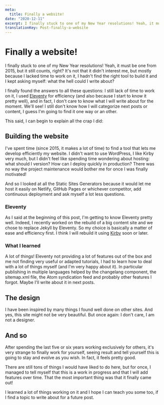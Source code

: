 ```yaml
---
meta:
  title: Finally a website!
date: "2020-12-11"
excerpt: I finally stuck to one of my New Year resolutions! Yeah, it must be one from 2015 but it still counts, right?
translationKey: Post-finally-a-website
---
```


# Finally a website!

I finally stuck to one of my New Year resolutions! Yeah, it must be one from 2015, but it still counts, right?
It's not that it didn't interest me, but mostly because I lacked time to work on it, I hadn't find the right tool to build it and I kept asking myself: what the hell could I write about?

I finally found the answers to all these questions: I still lack of time to work on it, I used [Eleventy](https://www.11ty.dev/) for efficiency (and also because I start to know it pretty well), and in fact, I don't care to know what I will write about for the moment. We'll see!
I still don't know how I will categorize next posts or content, I guess I'm going to find it one way or an other.

This said, I can begin to explain all the crap I did:


## Building the website

I've spent time (since 2015, it makes a lot of time) to find a tool that lets me develop efficiently my website. I didn't want to use WordPress, I like Kirby very much, but I didn't feel like spending time wondering about hosting: what should I version? How can I deploy quickly in production?
There was no way the project maintenance would bother me for once I was finally motivated!

And so I looked at all the Static Sites Generators because it would let me host it easily on Netlify, GitHub Pages or whichever competitor, add continuous deployment and ask myself a lot less questions.


### Eleventy

As I said at the beginning of this post, I'm getting to know Eleventy pretty well. Indeed, I recently worked on the rebuild of a big content site and we chose to replace Jekyll by Eleventy. So my choice is basically a matter of ease and efficiency first. I think I will rebuild it using [Kirby](https://getkirby.com/) soon or later.


### What I learned

A lot of things! Eleventy not providing a lot of features out of the box and me not finding very useful or adapted tutorials, I had to learn how to deal with a lot of things myself (and I'm very happy about it).
In particular publishing in multiple languages helped by the changelang component, the sitemap.xml file, the Atom syndication feed and probably other features I forgot. Maybe I'll write about it in next posts.


## The design

I have been inspired by many things I found well done on other sites. And yes, this site might not be very beautiful. But once again: I don't care, I am not a designer.


## And so

After spending the last five or six years working exclusively for others, it's very strange to finally work for yourself, seeing result and tell yourself this is going to stay and evolve as you wish. In fact, it feels pretty good.

There are still tons of things I would have liked to do here, but for once, I managed to tell myself that this is a work in progress and that I will add features over time. That the most important thing was that it finally came out!

I learned a lot of things working on it and I hope I can teach you some too, if I find a topic to write about for a future post.

